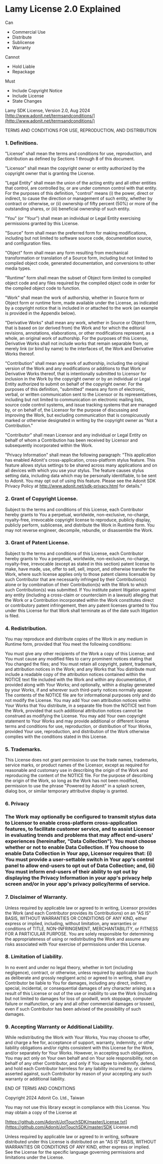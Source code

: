 # Lamy License 2.0 Explained

Can

- Commercial Use
- Distribute
- Sublicense
- Warranty 

Cannot

- Hold Liable
- Repackage

Must

- Include Copyright Notice
- Include License
- State Changes 

Lamy SDK License, Version 2.0, Aug 2024 [http://www.adonit.net/termsandconditions/](http://www.adonit.net/termsandconditions/)

TERMS AND CONDITIONS FOR USE, REPRODUCTION, AND DISTRIBUTION

### **1. Definitions.**

"License" shall mean the terms and conditions for use, reproduction, and distribution as defined by Sections 1 through 8 of this document.

"Licensor" shall mean the copyright owner or entity authorized by the copyright owner that is granting the License.

"Legal Entity" shall mean the union of the acting entity and all other entities that control, are controlled by, or are under common control with that entity. For the purposes of this definition, "control" means (i) the power, direct or indirect, to cause the direction or management of such entity, whether by contract or otherwise, or (ii) ownership of fifty percent (50%) or more of the outstanding shares, or (iii) beneficial ownership of such entity.

"You" (or "Your") shall mean an individual or Legal Entity exercising permissions granted by this License.

"Source" form shall mean the preferred form for making modifications, including but not limited to software source code, documentation source, and configuration files.

"Object" form shall mean any form resulting from mechanical transformation or translation of a Source form, including but not limited to compiled object code, generated documentation, and conversions to other media types.

"Runtime" form shall mean the subset of Object form limited to compiled object code and any files required by the compiled object code in order for the compiled object code to function.

"Work" shall mean the work of authorship, whether in Source form or Object form or runtime form, made available under the License, as indicated by a copyright notice that is included in or attached to the work (an example is provided in the Appendix below).

"Derivative Works" shall mean any work, whether in Source or Object form, that is based on (or derived from) the Work and for which the editorial revisions, annotations, elaborations, or other modifications represent, as a whole, an original work of authorship. For the purposes of this License, Derivative Works shall not include works that remain separable from, or merely link (or bind by name) to the interfaces of, the Work and Derivative Works thereof.

"Contribution" shall mean any work of authorship, including the original version of the Work and any modifications or additions to that Work or Derivative Works thereof, that is intentionally submitted to Licensor for inclusion in the Work by the copyright owner or by an individual or Legal Entity authorized to submit on behalf of the copyright owner. For the purposes of this definition, "submitted" means any form of electronic, verbal, or written communication sent to the Licensor or its representatives, including but not limited to communication on electronic mailing lists, source code control systems, and issue tracking systems that are managed by, or on behalf of, the Licensor for the purpose of discussing and improving the Work, but excluding communication that is conspicuously marked or otherwise designated in writing by the copyright owner as "Not a Contribution."

"Contributor" shall mean Licensor and any individual or Legal Entity on behalf of whom a Contribution has been received by Licensor and subsequently incorporated within the Work.

"Privacy Information" shall mean the following paragraph: "This application has enabled Adonit's cross-application, cross-platform stylus feature. This feature allows stylus settings to be shared across many applications and on all devices with which you use your stylus. The feature causes stylus setting data, including data which may be personally identifiable, to be sent to Adonit. You may opt out of using this feature. Please see the Adonit SDK Privacy Policy at http://www.adonit.net/sdk-privacy.html for details."

### **2. Grant of Copyright License.**

Subject to the terms and conditions of this License, each Contributor hereby grants to You a perpetual, worldwide, non-exclusive, no-charge, royalty-free, irrevocable copyright license to reproduce, publicly display, publicly perform, sublicense, and distribute the Work in Runtime form. You may not reverse engineer, decompile, rebundle, or disassemble the Work.

### **3. Grant of Patent License.**

Subject to the terms and conditions of this License, each Contributor hereby grants to You a perpetual, worldwide, non-exclusive, no-charge, royalty-free, irrevocable (except as stated in this section) patent license to make, have made, use, offer to sell, sell, import, and otherwise transfer the Work, where such license applies only to those patent claims licensable by such Contributor that are necessarily infringed by their Contribution(s) alone or by combination of their Contribution(s) with the Work to which such Contribution(s) was submitted. If You institute patent litigation against any entity (including a cross-claim or counterclaim in a lawsuit) alleging that the Work or a Contribution incorporated within the Work constitutes direct or contributory patent infringement, then any patent licenses granted to You under this License for that Work shall terminate as of the date such litigation is filed.

### **4. Redistribution.**

You may reproduce and distribute copies of the Work in any medium in Runtime form, provided that You meet the following conditions:

You must give any other recipients of the Work a copy of this License; and You must cause any modified files to carry prominent notices stating that You changed the files; and You must retain all copyright, patent, trademark, and attribution notices in the Work; and any Works that You distribute must include a readable copy of the attribution notices contained within the NOTICE text file included with the Work and within any documentation, if provided along with Your Works; and optionally, within a display generated by your Works, if and wherever such third-party notices normally appear. The contents of the NOTICE file are for informational purposes only and do not modify the License. You may add Your own attribution notices within Your Works that You distribute, in a separate file from the NOTICE text from the Work, provided that such additional attribution notices cannot be construed as modifying the License. You may add Your own copyright statement to Your Works and may provide additional or different license terms and conditions for use, reproduction, or distribution of Your Works, provided Your use, reproduction, and distribution of the Work otherwise complies with the conditions stated in this License.

### **5. Trademarks.**

This License does not grant permission to use the trade names, trademarks, service marks, or product names of the Licensor, except as required for reasonable and customary use in describing the origin of the Work and reproducing the content of the NOTICE file. For the purpose of describing the origin of the Work, so long as the Work has not been modified, permission to use the phrase "Powered by Adonit" in a splash screen, dialog box, or similar temporary attributive display is granted.

### **6. Privacy**

### The Work may optionally be configured to transmit stylus data to Licensor to enable cross-platform cross-application features, to facilitate customer service, and to assist Licensor in evaluating trends and problems that may affect end-users' experiences (hereinafter, "Data Collection"). You must choose whether or not to enable Data Collection. If You choose to enable Data Collection in Your app, Licensor requires that: (i) You must provide a user-settable switch in Your app's control panel to allow end-users to opt out of Data Collection; and, (ii) You must inform end-users of their ability to opt out by displaying the Privacy Information in your app's privacy help screen and/or in your app's privacy policy/terms of service.

### **7. Disclaimer of Warranty.**

Unless required by applicable law or agreed to in writing, Licensor provides the Work (and each Contributor provides its Contributions) on an "AS IS" BASIS, WITHOUT WARRANTIES OR CONDITIONS OF ANY KIND, either express or implied, including, without limitation, any warranties or conditions of TITLE, NON-INFRINGEMENT, MERCHANTABILITY, or FITNESS FOR A PARTICULAR PURPOSE. You are solely responsible for determining the appropriateness of using or redistributing the Work and assume any risks associated with Your exercise of permissions under this License.

### **8. Limitation of Liability.**

In no event and under no legal theory, whether in tort (including negligence), contract, or otherwise, unless required by applicable law (such as deliberate and grossly negligent acts) or agreed to in writing, shall any Contributor be liable to You for damages, including any direct, indirect, special, incidental, or consequential damages of any character arising as a result of this License or out of the use or inability to use the Work (including but not limited to damages for loss of goodwill, work stoppage, computer failure or malfunction, or any and all other commercial damages or losses), even if such Contributor has been advised of the possibility of such damages.

### **9. Accepting Warranty or Additional Liability.**

While redistributing the Work with Your Works, You may choose to offer, and charge a fee for, acceptance of support, warranty, indemnity, or other liability obligations and/or rights consistent with this License for the Work, and/or separately for Your Works. However, in accepting such obligations, You may act only on Your own behalf and on Your sole responsibility, not on behalf of any other Contributor, and only if You agree to indemnify, defend, and hold each Contributor harmless for any liability incurred by, or claims asserted against, such Contributor by reason of your accepting any such warranty or additional liability.

END OF TERMS AND CONDITIONS

Copyright 2024 Adonit Co. Ltd., Taiwan

You may not use this library except in compliance with this License. You may obtain a copy of the License at

[https://github.com/Adonit/JotTouchSDK/master/License.txt](https://github.com/Adonit/JotTouchSDK/master/SDK License.md)

Unless required by applicable law or agreed to in writing, software distributed under this License is distributed on an "AS IS" BASIS, WITHOUT WARRANTIES OR CONDITIONS OF ANY KIND, either express or implied. See the License for the specific language governing permissions and limitations under the License.